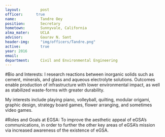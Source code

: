 ```yaml
---
layout:     	post
officer:      true
name:     	 	Tandre Oey
position: 		Secretary
hometown: 		Sunnyvale, California
alma_mater: 	UCLA
advisor: 		Gaurav N. Sant
header-img: 	"img/officers/Tandre.png"
active: 		true
year: 2016
email: 			
department: 	Civil and Environmental Engineering
---
```


#Bio and Interests:
I research reactions between inorganic solids such as cement, minerals, and glass and aqueous electrolyte solutions. Outcomes enable production of infrastructure with lower environmental impact, as well as stabilized waste-forms with greater durability.

My interests include playing piano, volleyball, quilting, modular origami, graphic design, strategy board games, flower arranging, and sometimes video games.

#Roles and Goals at EGSA: 
To improve the aesthetic appeal of eGSA’s communications, in order to further the other key areas of eGSA’s mission via increased awareness of the existence of eGSA.
